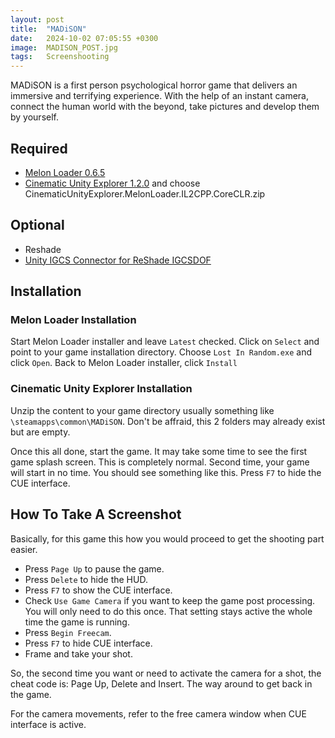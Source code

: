 ```yaml
---
layout: post
title:  "MADiSON"
date:   2024-10-02 07:05:55 +0300
image:  MADISON_POST.jpg
tags:   Screenshooting
---
```

MADiSON is a first person psychological horror game that delivers an immersive and terrifying experience. With the help of an instant camera, connect the human world with the beyond, take pictures and develop them by yourself.

## Required
* [Melon Loader 0.6.5](https://github.com/HerpDerpinstine/MelonLoader/releases/latest/download/MelonLoader.Installer.exe)
* [Cinematic Unity Explorer 1.2.0](https://github.com/originalnicodr/CinematicUnityExplorer/releases) and choose CinematicUnityExplorer.MelonLoader.IL2CPP.CoreCLR.zip


## Optional
* Reshade
* [Unity IGCS Connector for ReShade IGCSDOF](https://github.com/originalnicodr/CinematicUnityExplorer/releases) 

## Installation

### Melon Loader Installation
Start Melon Loader installer and leave `Latest` checked. 
Click on `Select` and point to your game installation directory. Choose `Lost In Random.exe` and click `Open`.
Back to Melon Loader installer, click `Install`

### Cinematic Unity Explorer Installation
Unzip the content to your game directory usually something like `\steamapps\common\MADiSON`.
Don't be affraid, this 2 folders may already exist but are empty. 

Once this all done, start the game. It may take some time to see the first game splash screen. This is completely normal.
Second time, your game will start in no time. You should see something like this. Press `F7` to hide the CUE interface.

## How To Take A Screenshot

Basically, for this game this how you would proceed to get the shooting part easier.

* Press `Page Up` to pause the game.
* Press `Delete` to hide the HUD.
* Press `F7` to show the CUE interface.
* Check `Use Game Camera` if you want to keep the game post processing. You will only need to do this once. That setting stays active the whole time the game is running.
* Press `Begin Freecam`. 
* Press `F7` to hide CUE interface.
* Frame and take your shot.

So, the second time you want or need to activate the camera for a shot, the cheat code is: Page Up, Delete and Insert. The way around to get back in the game. 

For the camera movements, refer to the free camera window when CUE interface is active. 
